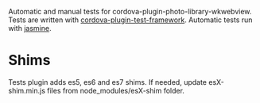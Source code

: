 Automatic and manual tests for cordova-plugin-photo-library-wkwebview.
Tests are written with [cordova-plugin-test-framework](https://github.com/apache/cordova-plugin-test-framework). Automatic tests run with [jasmine](https://jasmine.github.io/).

# Shims

Tests plugin adds es5, es6 and es7 shims. If needed, update esX-shim.min.js files from node_modules/esX-shim folder.
